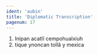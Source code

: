 ```yaml
---
ident: 'aubin'
title: 'Diplomatic Transcription'
pagenum: 17
---
```

1.    Inipan acatlĩ cempohualxiuh
2.	tique ynoncan tollã y mexica
